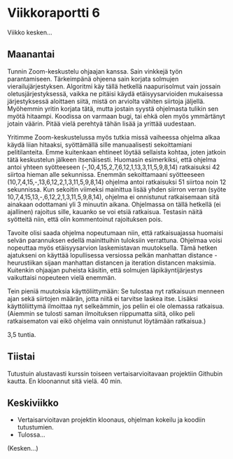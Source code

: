# Viikkoraportti 6

Viikko kesken...

## Maanantai

Tunnin Zoom-keskustelu ohjaajan kanssa. Sain vinkkejä työn parantamiseen. Tärkeimpänä ohjeena sain korjata solmujen vierailujärjestyksen. Algoritmi käy tällä hetkellä naapurisolmut vain jossain oletusjärjestyksessä, vaikka ne pitäisi käydä etäisyysarvioiden mukaisessa järjestyksessä aloittaen siitä, mistä on arviolta vähiten siirtoja jäljellä. Myöhemmin yritin korjata tätä, mutta jostain syystä ohjelmasta tulikin sen myötä hitaampi. Koodissa on varmaan bugi, tai ehkä olen myös ymmärtänyt jotain väärin. Pitää vielä perehtyä tähän lisää ja yrittää uudestaan.

Yritimme Zoom-keskustelussa myös tutkia missä vaiheessa ohjelma alkaa käydä liian hitaaksi, syöttämällä sille manuaalisesti sekoittamiani pelitilanteita. Emme kuitenkaan ehtineet löytää sellaista kohtaa, joten jatkoin tätä keskustelun jälkeen itsenäisesti. Huomasin esimerkiksi, että ohjelma antoi yhteen syötteeseen (-,10,4,15,2,7,6,12,1,13,3,11,5,9,8,14) ratkaisuksi 42 siirtoa hieman alle sekunnissa. Enemmän sekoittamaani syötteeseen (10,7,4,15,-,13,6,12,2,1,3,11,5,9,8,14) ohjelma antoi ratkaisuksi 51 siirtoa noin 12 sekunnissa. Kun sekoitin viimeksi mainittua lisää yhden siirron verran (syöte 10,7,4,15,13,-,6,12,2,1,3,11,5,9,8,14), ohjelma ei onnistunut ratkaisemaan sitä ainakaan odottamani yli 3 minuutin aikana. Ohjelmassa on tällä hetkellä (ei ajallinen) rajoitus sille, kauanko se voi etsiä ratkaisua. Testasin näitä syötteitä niin, että olin kommentoinut rajoituksen pois.

Tavoite olisi saada ohjelma nopeutumaan niin, että ratkaisuajassa huomaisi selvän parannuksen edellä mainittuihin tuloksiin verrattuna. Ohjelmaa voisi nopeuttaa myös etäisyysarvion laskemistavan muutoksella. Tämä hetken ajatukseni on käyttää lopullisessa versiossa pelkän manhattan distance -heurustiikan sijaan manhattan distancen ja iteration distancen maksimia. Kuitenkin ohjaajan puheista käsitin, että solmujen läpikäyntijärjestys vaikuttaisi nopeuteen vielä enemmän.

Tein pieniä muutoksia käyttöliittymään: Se tulostaa nyt ratkaisuun menneen ajan sekä siirtojen määrän, jotta niitä ei tarvitse laskea itse. Lisäksi käyttöliittymä ilmoittaa nyt selkeämmin, jos peliin ei ole olemassa ratkaisua. (Aiemmin se tulosti saman ilmoituksen riippumatta siitä, oliko peli ratkaisematon vai eikö ohjelma vain onnistunut löytämään ratkaisua.)

3,5 tuntia.

## Tiistai

Tutustuin alustavasti kurssin toiseen vertaisarvioitavaan projektiin Githubin kautta. En kloonannut sitä vielä. 40 min.

## Keskiviikko

- Vertaisarvioitavan projektin kloonaus, ohjelman kokeilu ja koodiin tutustumien.
- Tulossa...

(Kesken...)
